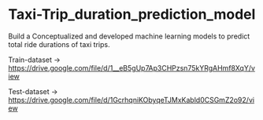 # Taxi-Trip_duration_prediction_model
Build a Conceptualized and developed machine learning models to predict total ride durations of taxi trips.


Train-dataset -> https://drive.google.com/file/d/1__eB5gUp7Ap3CHPzsn75kYRgAHmf8XqY/view

Test-dataset -> https://drive.google.com/file/d/1GcrhqniKObyqeTJMxKabld0CSGmZ2o92/view
